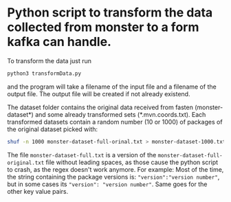 # Python script to transform the data collected from monster to a form kafka can handle.

To transform the data just run
```bash
python3 transformData.py
```
and the program will take a filename of the input file and a filename of the output file.
The output file will be created if not already existend.

The dataset folder contains the original data received from fasten (monster-dataset*) and some already transformed sets (*.mvn.coords.txt).
Each transformed datasets contain a random number (10 or 1000) of packages of the original dataset picked with:
```bash
shuf -n 1000 monster-dataset-full-orinal.txt > monster-dataset-1000.txt
```
The file `monster-dataset-full.txt` is a version of the `monster-dataset-full-original.txt` file without leading spaces, as those cause the python script to crash, as the regex doesn't work anymore.
For example:
Most of the time, the string containing the package versions is: `"version":"version number"`, but in some cases its `"version": "version number"`. Same goes for the other key value pairs.
